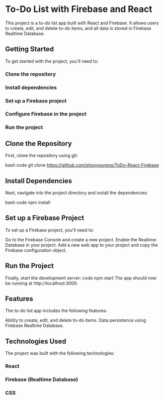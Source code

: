 # To-Do List with Firebase and React
This project is a to-do list app built with React and Firebase. 
It allows users to create, edit, and delete to-do items, and all data is stored in Firebase Realtime Database.

## Getting Started
To get started with the project, you'll need to:

### Clone the repository
### Install dependencies
### Set up a Firebase project
### Configure Firebase in the project
### Run the project

## Clone the Repository
First, clone the repository using git:

bash code
git clone https://github.com/shoxyouness/ToDo-React-Firebase

## Install Dependencies
Next, navigate into the project directory and install the dependencies:

bash code
npm install

## Set up a Firebase Project
To set up a Firebase project, you'll need to:

Go to the Firebase Console and create a new project.
Enable the Realtime Database in your project.
Add a new web app to your project and copy the Firebase configuration object.

## Run the Project
Finally, start the development server:
code
npm start
The app should now be running at http://localhost:3000.

## Features
The to-do list app includes the following features:

Ability to create, edit, and delete to-do items.
Data persistence using Firebase Realtime Database.

## Technologies Used
The project was built with the following technologies:

  ### React
  ### Firebase (Realtime Database)
  ### CSS
